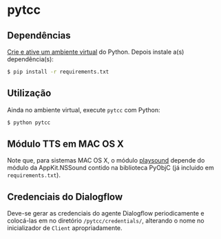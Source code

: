 # pytcc

## Dependências
[Crie e ative um ambiente virtual](https://docs.python.org/3/tutorial/venv.html) do Python. Depois instale a(s) dependência(s):

```sh
$ pip install -r requirements.txt
```

## Utilização

Ainda no ambiente virtual, execute `pytcc` com Python:

```sh
$ python pytcc
```

## Módulo TTS em MAC OS X

Note que, para sistemas MAC OS X, o módulo [playsound](https://pypi.org/project/playsound/) depende do módulo da AppKit.NSSound contido na biblioteca PyObjC (já incluido em `requirements.txt`). 

## Credenciais do Dialogflow

Deve-se gerar as credenciais do agente Dialogflow periodicamente e colocá-las em no diretório `/pytcc/credentials/`, alterando o nome no inicializador de `Client` apropriadamente.